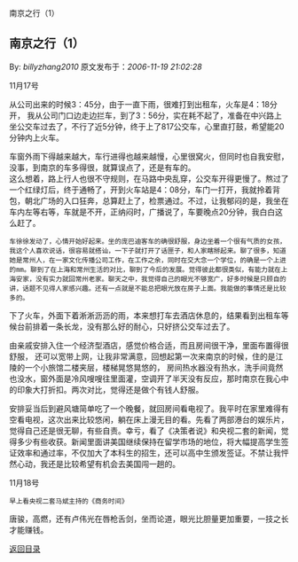 南京之行（1）
## 南京之行（1）

By: *billyzhang2010* 原文发布于：*2006-11-19 21:02:28*

11月17号

 

从公司出来的时候3：45分，由于一直下雨，很难打到出租车，火车是4：18分开，
我从公司门口边走边拦车，到了3：56分，实在耗不起了，准备在中兴路上坐公交车过去了，不行了近5分钟，终于上了817公交车，心里直打鼓，希望能20分钟内上火车。

 
车窗外雨下得越来越大，车行进得也越来越慢，心里很窝火，但同时也自我安慰，没事，到南京的车多得很，就算误点了，还是有车的。    
这么想着，路上行人也很不守规则，在马路中央乱穿，公交车开得更慢了。熬过了一个红绿灯后，终于通畅了，开到火车站是4：08分，车门一打开，我就拎着背包，朝北广场的入口狂奔，总算赶上了，检票通过。不过，让我郁闷的是，我坐在车内左等右等，车就是不开，正纳闷时，广播说了，车要晚点20分钟，我白白这么赶了。

    车徐徐发动了，心情开始好起来。坐的庞巴迪客车的确很舒服，身边坐着一个很有气质的女孩，我这个人喜欢说话，很容易就搭讪，一下子就打开了话匣子，和人家瞎掰起来。聊了很多，知道她是常州人，在一家文化传播公司工作，在工作之余，同时在交大念一个学位，的确是一个上进的mm。聊到了在上海和常州生活的对比，聊到了今后的发展。觉得彼此都很类似，有能力就在上海安家，没有实力就回常州老家。聊天之中，我觉得自己的眼光不够宽广，好多时候是只顾自的讲，话题不见得人家感兴趣。还有一点就是不能总把眼光放在房子上面。我能做的事情还是比较多的。

   下了火车，外面下着淅淅沥沥的雨，本来想打车去酒店休息的，结果看到出租车等候台前排着一条长龙，没有那么好的耐心，只好挤公交车过去了。

   
由亲戚安排入住一个经济型酒店，感觉价格合适，而且房间很干净，里面布置得很舒服， 还可以宽带上网，让我非常满意，回想起第一次来南京的时候，住的是江陵的一个小旅馆二楼夹层，楼梯晃悠晃悠的， 房间热水器没有热水，洗手间竟然也没水，窗外面是冷风嗖嗖往里面灌，空调开了半天没有反应，那时南京在我心中的印象大打折扣。两次对比，觉得还是做个有钱人舒服。

 

 
安排妥当后到避风塘简单吃了一个晚餐，就回房间看电视了。我平时在家里难得有空看电视，这次出来比较悠闲，躺在床上漫无目的看。先看了两部港台的娱乐片，觉得自己还是很无聊，有些自责。幸亏，看了《决策者说》和央视二套的新闻，觉得多少有些收获。新闻里面讲美国继续保持在留学市场的地位，将大幅提高学生签证效率和通过率，不仅加大了本科生的招生，还可以高中生颁发签证。不禁让我怦然心动，我还是比较希望有机会去美国闯一趟的。

 

11月18号

    早上看央视二套马斌主持的《商务时间》

   唐骏，高燃，还有卢伟光在唇枪舌剑，坐而论道，眼光比胆量更加重要，一技之长才能赚钱。

[返回目录](index.html)
